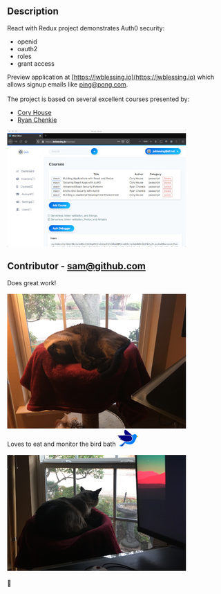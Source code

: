 ## Description
React with Redux project demonstrates Auth0 security: 
- openid
- oauth2
- roles 
- grant access
 
Preview application at [https://jwblessing.io](https://jwblessing.io) which allows signup emails like ping@pong.com.
<br/>
<br/>
The project is based on several excellent courses presented by:

- [Cory House](https://github.com/coryhouse)
- [Ryan Chenkie](https://github.com/chenkie)


![Alt text](docs/courses-page.jpg)

## Contributor - sam@github.com
Does great work!
<br />
<br />
![Alt text](docs/sam.jpg)
<br />
Loves to eat and monitor the bird bath ![Alt text](docs/bird.png)
<br />
<br />
![Alt text](docs/bird-bath.jpg)
<br />
<br />
🙂
